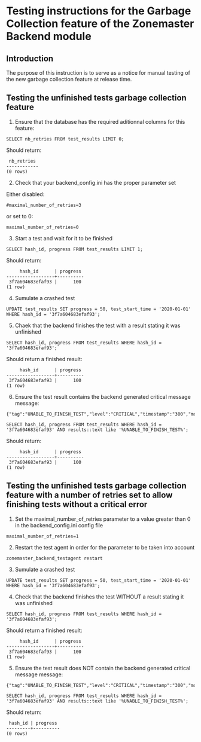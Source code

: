 # Testing instructions for the Garbage Collection feature of the Zonemaster Backend module

## Introduction
The purpose of this instruction is to serve as a notice for manual testing of the new garbage collection feature at release time.

## Testing the unfinished tests garbage collection feature

1. Ensure that the database has the required aditionnal columns for this feature:
```
SELECT nb_retries FROM test_results LIMIT 0;
```
Should return:

```
 nb_retries 
------------
(0 rows)
```

2. Check that your backend_config.ini has the proper parameter set

Either disabled:
```
#maximal_number_of_retries=3
```
or set to 0:
```
maximal_number_of_retries=0
```

3. Start a test and wait for it to be finished

```
SELECT hash_id, progress FROM test_results LIMIT 1;
```
Should return:

```
     hash_id      | progress 
------------------+----------
 3f7a604683efaf93 |      100
(1 row)
```

4. Sumulate a crashed test
```
UPDATE test_results SET progress = 50, test_start_time = '2020-01-01' WHERE hash_id = '3f7a604683efaf93';
```

5. Chaek that the backend finishes the test with a result stating it was unfinished

```
SELECT hash_id, progress FROM test_results WHERE hash_id = '3f7a604683efaf93';
```
Should return a finished result:
```
     hash_id      | progress 
------------------+----------
 3f7a604683efaf93 |      100
(1 row)
```
6. Ensure the test result contains the backend generated critical message message:
```
{"tag":"UNABLE_TO_FINISH_TEST","level":"CRITICAL","timestamp":"300","module":"BACKEND_TEST_AGENT"}
```

```
SELECT hash_id, progress FROM test_results WHERE hash_id = '3f7a604683efaf93' AND results::text like '%UNABLE_TO_FINISH_TEST%';
```
Should return:
```
     hash_id      | progress 
------------------+----------
 3f7a604683efaf93 |      100
(1 row)

```

## Testing the unfinished tests garbage collection feature with a number of retries set to allow finishing tests without a critical error

1. Set the maximal_number_of_retries parameter to a value greater than 0 in the backend_config.ini config file 
```
maximal_number_of_retries=1
```

2. Restart the test agent in order for the parameter to be taken into account
```
zonemaster_backend_testagent restart
```

3. Sumulate a crashed test
```
UPDATE test_results SET progress = 50, test_start_time = '2020-01-01' WHERE hash_id = '3f7a604683efaf93';
```

4. Check that the backend finishes the test WITHOUT a result stating it was unfinished

```
SELECT hash_id, progress FROM test_results WHERE hash_id = '3f7a604683efaf93';
```
Should return a finished result:
```
     hash_id      | progress 
------------------+----------
 3f7a604683efaf93 |      100
(1 row)
```
5. Ensure the test result does NOT contain the backend generated critical message message:
```
{"tag":"UNABLE_TO_FINISH_TEST","level":"CRITICAL","timestamp":"300","module":"BACKEND_TEST_AGENT"}
```

```
SELECT hash_id, progress FROM test_results WHERE hash_id = '3f7a604683efaf93' AND results::text like '%UNABLE_TO_FINISH_TEST%';
```
Should return:
```
 hash_id | progress 
---------+----------
(0 rows)

```
